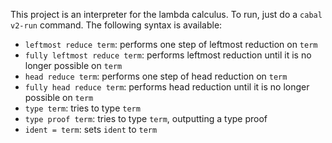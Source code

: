 This project is an interpreter for the lambda calculus.
To run, just do a `cabal v2-run` command.
The following syntax is available:

* `leftmost reduce term`: performs one step of leftmost reduction on `term`
* `fully leftmost reduce term`: performs leftmost reduction until it is no longer possible on `term`
* `head reduce term`: performs one step of head reduction on `term`
* `fully head reduce term`: performs head reduction until it is no longer possible on `term`
* `type term`: tries to type `term`
* `type proof term`: tries to type `term`, outputting a type proof
* `ident = term`: sets `ident` to `term`
